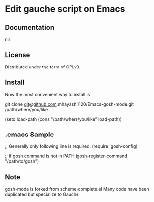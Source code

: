 Edit gauche script on Emacs
===========================

Documentation
-------------

nil

License
-------

Distributed under the term of GPLv3.

Install
-------------

Now the most convenient way to install is

git clone git@github.com:mhayashi1120/Emacs-gosh-mode.git /path/where/you/like

(setq load-path (cons "/path/where/you/like" load-path))

.emacs Sample
-------------

;; Generally only following line is required.
(require 'gosh-config)

;; if gosh command is not in PATH
(gosh-register-command "/path/to/gosh")

Note
----
gosh-mode is forked from scheme-complete.el
Many code have been duplicated but specialize to Gauche.
